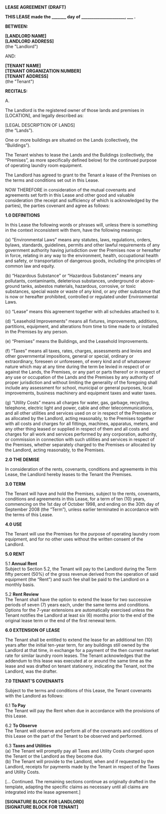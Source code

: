 **LEASE AGREEMENT (DRAFT)**

**THIS LEASE made the _______ day of _____________________, ___ .**

**BETWEEN:**

**[LANDLORD NAME]**  
**[LANDLORD ADDRESS]**  
(the "Landlord")

AND:

**[TENANT NAME]**  
**[TENANT ORGANIZATION NUMBER]**  
**[TENANT ADDRESS]**  
(the "Tenant")

**RECITALS:**

A.

The Landlord is the registered owner of those lands and premises in [LOCATION], and legally described as:

[LEGAL DESCRIPTION OF LANDS]  
(the “Lands”).

One or more buildings are situated on the Lands (collectively, the “Buildings”).

The Tenant wishes to lease the Lands and the Buildings (collectively, the “Premises”, as more specifically defined below) for the continued purpose of operating laundry room equipment.

The Landlord has agreed to grant to the Tenant a lease of the Premises on the terms and conditions set out in this Lease.

NOW THEREFORE in consideration of the mutual covenants and agreements set forth in this Lease and other good and valuable consideration (the receipt and sufficiency of which is acknowledged by the parties), the parties covenant and agree as follows:

**1.0 DEFINITIONS**

In this Lease the following words or phrases will, unless there is something in the context inconsistent with them, have the following meanings:

(a) “Environmental Laws” means any statutes, laws, regulations, orders, bylaws, standards, guidelines, permits and other lawful requirements of any government authority having jurisdiction over the Premises now or hereafter in force, relating in any way to the environment, health, occupational health and safety, or transportation of dangerous goods, including the principles of common law and equity.

(b) “Hazardous Substance” or “Hazardous Substances” means any pollutants, contaminants, deleterious substances, underground or above-ground tanks, asbestos materials, hazardous, corrosive, or toxic substances, special waste or waste of any kind, or any other substance that is now or hereafter prohibited, controlled or regulated under Environmental Laws.

(c) “Lease” means this agreement together with all schedules attached to it.

(d) “Leasehold Improvements” means all fixtures, improvements, additions, partitions, equipment, and alterations from time to time made to or installed in the Premises by any person.

(e) “Premises” means the Buildings, and the Leasehold Improvements.

(f) “Taxes” means all taxes, rates, charges, assessments and levies and other governmental impositions, general or special, ordinary or extraordinary, foreseen or unforeseen, of every kind and of whatsoever nature which may at any time during the term be levied in respect of or against the Lands, the Premises, or any part or parts thereof or in respect of any use or occupation of the Lands and the Premises by any authority of proper jurisdiction and without limiting the generality of the foregoing shall include any assessment for school, municipal or general purposes, local improvements, business machinery and equipment taxes and water taxes.

(g) “Utility Costs” means all charges for water, gas, garbage, recycling, telephone, electric light and power, cable and other telecommunications, and all other utilities and services used on or in respect of the Premises or as allocated by the Landlord, acting reasonably, to the Premises together with all costs and charges for all fittings, machines, apparatus, meters, and any other thing leased or supplied in respect of them and all costs and charges for all work and services performed by any corporation, authority, or commission in connection with such utilities and services in respect of the Premises, whether separately charged to the Premises or allocated by the Landlord, acting reasonably, to the Premises.

**2.0 THE DEMISE**

In consideration of the rents, covenants, conditions and agreements in this Lease, the Landlord hereby leases to the Tenant the Premises.

**3.0 TERM**

The Tenant will have and hold the Premises, subject to the rents, covenants, conditions and agreements in this Lease, for a term of ten (10) years, commencing on the 1st day of October 1998, and ending on the 30th day of September 2008 (the “Term”), unless earlier terminated in accordance with the terms of this Lease.

**4.0 USE**

The Tenant will use the Premises for the purpose of operating laundry room equipment, and for no other uses without the written consent of the Landlord.

**5.0 RENT**

5.1 **Annual Rent**  
Subject to Section 5.2, the Tenant will pay to the Landlord during the Term fifty percent (50%) of the gross revenue derived from the operation of said equipment (the “Rent”) and such fee shall be paid to the Landlord on a monthly basis.

5.2 **Rent Review**  
The Tenant shall have the option to extend the lease for two successive periods of seven (7) years each, under the same terms and conditions. Options for the 7-year extensions are automatically exercised unless the Tenant notifies the Landlord at least six (6) months prior to the end of the original lease term or the end of the first renewal term.

**6.0 EXTENSION OF LEASE**

The Tenant shall be entitled to extend the lease for an additional ten (10) years after the initial ten-year term, for any buildings still owned by the Landlord at that time, in exchange for a payment of the then current market rate for similar laundry room leases. The Tenant acknowledges that the addendum to this lease was executed at or around the same time as the lease and was drafted on tenant stationery, indicating the Tenant, not the Landlord, was the drafter. 

**7.0 TENANT’S COVENANTS**

Subject to the terms and conditions of this Lease, the Tenant covenants with the Landlord as follows:

6.1 **To Pay**  
The Tenant will pay the Rent when due in accordance with the provisions of this Lease.

6.2 **To Observe**  
The Tenant will observe and perform all of the covenants and conditions of this Lease on the part of the Tenant to be observed and performed.

6.3 **Taxes and Utilities**  
(a) The Tenant will promptly pay all Taxes and Utility Costs charged upon the Tenant or the Landlord as they become due.  
(b) The Tenant will provide to the Landlord, when and if requested by the Landlord, receipts for payments made by the Tenant in respect of the Taxes and Utility Costs.

[... Continued. The remaining sections continue as originally drafted in the template, adapting the specific claims as necessary until all claims are integrated into the lease agreement.]

**[SIGNATURE BLOCK FOR LANDLORD]**  
**[SIGNATURE BLOCK FOR TENANT]**